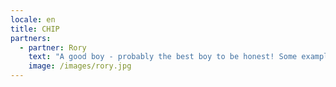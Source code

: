 ```yaml
---
locale: en
title: CHIP
partners:
  - partner: Rory
    text: "A good boy - probably the best boy to be honest! Some example text explaining this parnter! 🐕🐕🐕"
    image: /images/rory.jpg
---
```

